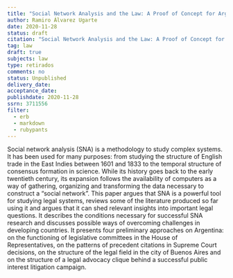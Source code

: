 ```yaml
---
title: "Social Network Analysis and the Law: A Proof of Concept for Argentina"
author: Ramiro Álvarez Ugarte
date: 2020-11-28
status: draft
citation: "Social Network Analysis and the Law: A Proof of Concept for Argentina (Working paper)"
tag: law
draft: true
subjects: law
type: retirados
comments: no
status: Unpublished
delivery_date: 
acceptance_date: 
publishdate: 2020-11-28
ssrn: 3711556
filter:
  - erb
  - markdown
  - rubypants
---
```


Social network analysis (SNA) is a methodology to study complex systems. It has been used for many purposes: from studying the structure of English trade in the East Indies between 1601 and 1833 to the temporal structure of consensus formation in science. While its history goes back to the early twentieth century, its expansion follows the availability of computers as a way of gathering, organizing and transforming the data necessary to construct a “social network”. This paper argues that SNA is a powerful tool for studying legal systems, reviews some of the literature produced so far using it and argues that it can shed relevant insights into important legal questions. It describes the conditions necessary for successful SNA research and discusses possible ways of overcoming challenges in developing countries. It presents four preliminary approaches on Argentina: on the functioning of legislative committees in the House of Representatives, on the patterns of precedent citations in Supreme Court decisions, on the structure of the legal field in the city of Buenos Aires and on the structure of a legal advocacy clique behind a successful public interest litigation campaign.